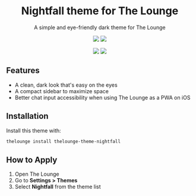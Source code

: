 <h1 align="center">Nightfall theme for The Lounge</h1>

<p align="center">A simple and eye-friendly dark theme for The Lounge</p>

<p align="center">
  <img src="https://img.shields.io/npm/v/thelounge-theme-nightfall">
  <img src="https://img.shields.io/npm/d18m/thelounge-theme-nightfall">
</p>

<p align="center">
  <img src="https://i.imgur.com/qiqloc6.png">
  <img src="https://i.imgur.com/usEvW9d.png">
</p>

## Features

- A clean, dark look that's easy on the eyes
- A compact sidebar to maximize space
- Better chat input accessibility when using The Lounge as a PWA on iOS

## Installation

Install this theme with:

```sh
thelounge install thelounge-theme-nightfall
```

## How to Apply

1. Open The Lounge
2. Go to **Settings > Themes**
3. Select **Nightfall** from the theme list
